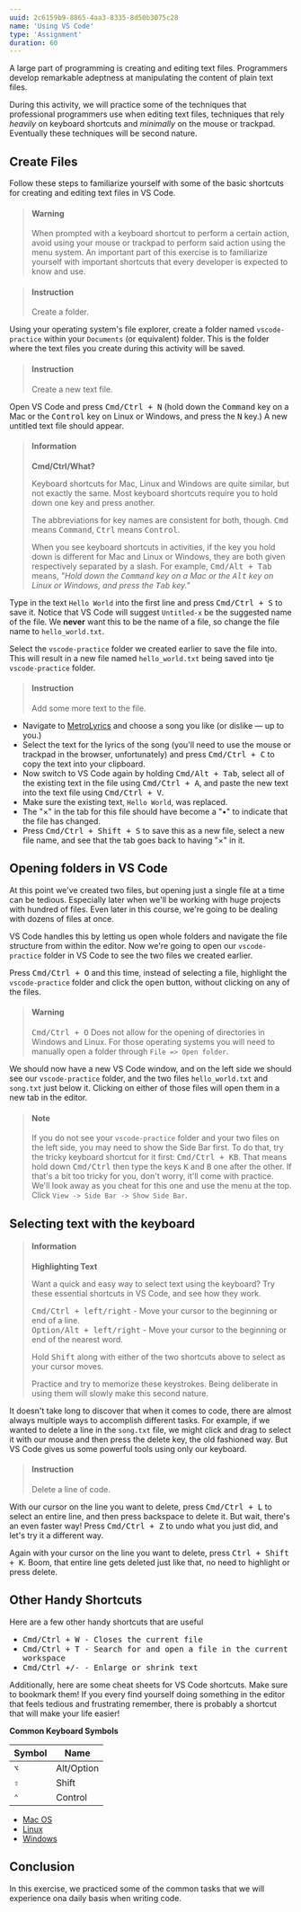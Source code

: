 ```yaml
---
uuid: 2c6159b9-8865-4aa3-8335-8d50b3075c28
name: 'Using VS Code'
type: 'Assignment'
duration: 60
---
```


A large part of programming is creating and editing text files. Programmers develop remarkable adeptness at manipulating the content of plain text files.

During this activity, we will practice some of the techniques that professional programmers use when editing text files, techniques that rely _heavily_ on keyboard shortcuts and _minimally_ on the mouse or trackpad. Eventually these techniques will be second nature.

## Create Files

Follow these steps to familiarize yourself with some of the basic shortcuts for creating and editing text files in VS Code.

> #### Warning
> When prompted with a keyboard shortcut to perform a certain action, avoid using your mouse or trackpad to perform said action using the menu system. An important part of this exercise is to familiarize yourself with important shortcuts that every developer is expected to know and use.

<div></div>

> #### Instruction
> Create a folder.

Using your operating system's file explorer, create a folder named `vscode-practice` within your `Documents` (or equivalent) folder. This is the folder where the text files you create during this activity will be saved.

> #### Instruction
> Create a new text file.

Open VS Code and press <kbd>Cmd/Ctrl + N</kbd> (hold down the <kbd>Command</kbd> key on a Mac or the <kbd>Control</kbd> key on Linux or Windows, and press the <kbd>N</kbd> key.) A new untitled text file should appear.

> #### Information
> **Cmd/Ctrl/What?**
>
> Keyboard shortcuts for Mac, Linux and Windows are quite similar, but not exactly the same. Most keyboard shortcuts require you to hold down one key and press another.
>
> The abbreviations for key names are consistent for both, though. <kbd>Cmd</kbd> means <kbd>Command</kbd>, <kbd>Ctrl</kbd> means <kbd>Control</kbd>.
>
> When you see keyboard shortcuts in activities, if the key you hold down is different for Mac and Linux or Windows, they are both given respectively separated by a slash. For example, <kbd>Cmd/Alt + Tab</kbd> means, _"Hold down the <kbd>Command</kbd> key on a Mac or the <kbd>Alt</kbd> key on Linux or Windows, and press the <kbd>Tab</kbd> key."_

Type in the text `Hello World` into the first line and press <kbd>Cmd/Ctrl + S</kbd> to save it. Notice that VS Code will suggest `Untitled-x` be the suggested name of the file. We **never** want this to be the name of a file, so change the file name to `hello_world.txt`. 

Select the `vscode-practice` folder we created earlier to save the file into. This will result in a new file named `hello_world.txt` being saved into tje `vscode-practice` folder.

> #### Instruction
> Add some more text to the file.

* Navigate to [MetroLyrics](http://www.metrolyrics.com/top100.html) and choose a song you like (or dislike &mdash; up to you.) 
* Select the text for the lyrics of the song (you'll need to use the mouse or trackpad in the browser, unfortunately) and press <kbd>Cmd/Ctrl + C</kbd> to copy the text into your clipboard. 
* Now switch to VS Code again by holding <kbd>Cmd/Alt + Tab</kbd>, select all of the existing text in the file using <kbd>Cmd/Ctrl + A</kbd>, and paste the new text into the text file using <kbd>Cmd/Ctrl + V</kbd>.
* Make sure the existing text, `Hello World`, was replaced.
* The "&times;" in the tab for this file should have become a "&bull;" to indicate that the file has changed. 
* Press <kbd>Cmd/Ctrl + Shift + S</kbd> to save this as a new file, select a new file name, and see that the tab goes back to having "&times;" in it.

## Opening folders in VS Code

At this point we've created two files, but opening just a single file at a time can be tedious. Especially later when we'll be working with huge projects with hundred of files. Even later in this course, we're going to be dealing with dozens of files at once.

VS Code handles this by letting us open whole folders and navigate the file structure from within the editor. Now we're going to open our `vscode-practice` folder in VS Code to see the two files we created earlier.

Press <kbd>Cmd/Ctrl + O</kbd> and this time, instead of selecting a file, highlight the `vscode-practice` folder and click the open button, without clicking on any of the files.

> #### Warning
> <kbd>Cmd/Ctrl + O</kbd> Does not allow for the opening of directories in Windows and Linux. For those operating systems you will need to manually open a folder through `File => Open folder`. 

We should now have a new VS Code window, and on the left side we should see our `vscode-practice` folder, and the two files `hello_world.txt` and `song.txt` just below it. Clicking on either of those files will open them in a new tab in the editor.

> #### Note
> If you do not see your `vscode-practice` folder and your two files on the left side, you may need to show the Side Bar first. To do that, try the tricky keyboard shortcut for it first: <kbd>Cmd/Ctrl + KB</kbd>. That means hold down <kbd>Cmd/Ctrl</kbd> then type the keys <kbd>K</kbd> and <kbd>B</kbd> one after the other. If that's a bit too tricky for you, don't worry, it'll come with practice. We'll look away as you cheat for this one and use the menu at the top. Click `View -> Side Bar -> Show Side Bar`.

## Selecting text with the keyboard

> #### Information
> **Highlighting Text**
>
> Want a quick and easy way to select text using the keyboard? Try these essential shortcuts in VS Code, and see how they work.
> 
> <kbd>Cmd/Ctrl + left/right</kbd> - Move your cursor to the beginning or end of a line.  
> <kbd>Option/Alt + left/right</kbd> - Move your cursor to the beginning or end of the nearest word.
> 
> Hold <kbd>Shift</kbd> along with either of the two shortcuts above to select as your cursor moves.
>
> Practice and try to memorize these keystrokes. Being deliberate in using them will slowly make this second nature.

It doesn't take long to discover that when it comes to code, there are almost always multiple ways to accomplish different tasks. For example, if we wanted to delete a line in the `song.txt` file, we might click and drag to select it with our mouse and then press the delete key, the old fashioned way. But VS Code gives us some powerful tools using only our keyboard.

> #### Instruction
> Delete a line of code.

With our cursor on the line you want to delete, press <kbd>Cmd/Ctrl + L</kbd> to select an entire line, and then press backspace to delete it. But wait, there's an even faster way! Press <kbd>Cmd/Ctrl + Z</kbd> to undo what you just did, and let's try it a different way.

Again with your cursor on the line you want to delete, press <kbd>Ctrl + Shift + K</kbd>. Boom, that entire line gets deleted just like that, no need to highlight or press delete.

## Other Handy Shortcuts

Here are a few other handy shortcuts that are useful

* <kbd>Cmd/Ctrl + W<kbd> - Closes the current file
* <kbd>Cmd/Ctrl + T<kbd> - Search for and open a file in the current workspace
* <kbd>Cmd/Ctrl +/-<kbd> - Enlarge or shrink text

Additionally, here are some cheat sheets for VS Code shortcuts. Make sure to bookmark them! If you every find yourself doing something in the editor that feels tedious and frustrating remember, there is probably a shortcut that will make your life easier!

**Common Keyboard Symbols**

Symbol | Name
---------|----------
 `⌥` | Alt/Option
 `⇧` | Shift
 `⌃` | Control

* [Mac OS](https://code.visualstudio.com/shortcuts/keyboard-shortcuts-macos.pdf)
* [Linux](https://code.visualstudio.com/shortcuts/keyboard-shortcuts-linux.pdf)
* [Windows](https://code.visualstudio.com/shortcuts/keyboard-shortcuts-windows.pdf)


## Conclusion

In this exercise, we practiced some of the common tasks that we will experience ona daily basis when writing code.  
